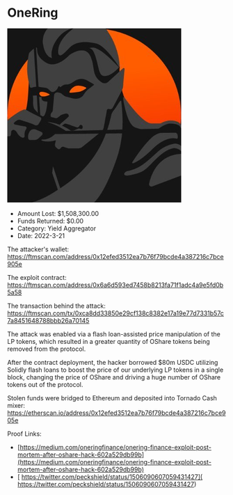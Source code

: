 # OneRing
![OneRing](/rektimages/OneRing.png)
- Amount Lost: $1,508,300.00
- Funds Returned: $0.00
- Category: Yield Aggregator
- Date: 2022-3-21

The attacker's wallet:  
https://ftmscan.com/address/0x12efed3512ea7b76f79bcde4a387216c7bce905e  
  
The exploit contract:  
https://ftmscan.com/address/0x6a6d593ed7458b8213fa71f1adc4a9e5fd0b5a58  
  
The transaction behind the attack:  
https://ftmscan.com/tx/0xca8dd33850e29cf138c8382e17a19e77d7331b57c7a8451648788bbb26a70145  
  
The attack was enabled via a flash loan-assisted price manipulation of the LP tokens, which resulted in a greater quantity of OShare tokens being removed from the protocol.  
  
After the contract deployment, the hacker borrowed $80m USDC utilizing Solidly flash loans to boost the price of our underlying LP tokens in a single block, changing the price of OShare and driving a huge number of OShare tokens out of the protocol.  
  
Stolen funds were bridged to Ethereum and deposited into Tornado Cash mixer:  
https://etherscan.io/address/0x12efed3512ea7b76f79bcde4a387216c7bce905e


Proof Links:
- [https://medium.com/oneringfinance/onering-finance-exploit-post-mortem-after-oshare-hack-602a529db99b](https://medium.com/oneringfinance/onering-finance-exploit-post-mortem-after-oshare-hack-602a529db99b)
- [ https://twitter.com/peckshield/status/1506090607059431427]( https://twitter.com/peckshield/status/1506090607059431427)


